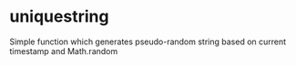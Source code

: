 # uniquestring
Simple function which generates pseudo-random string based on current timestamp and Math.random
